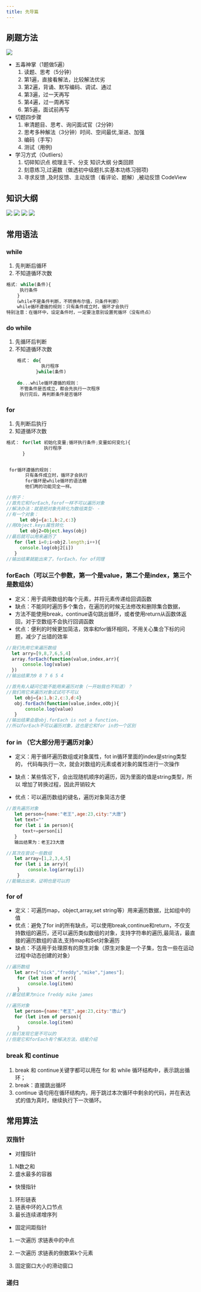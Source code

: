```yaml
---
title: 先导篇
---
```


## 刷题方法

![](https://vp-blog-img.oss-cn-shanghai.aliyuncs.com/2021/algorithm/00%E5%87%86%E5%A4%87%E5%BC%80%E5%A7%8B-%E5%88%B7%E9%A2%98%E6%96%B9%E6%B3%95.png
)

- 五毒神掌（1题做5遍）
    1. 读题、思考（5分钟）
    2. 第1遍，直接看解法，比较解法优劣
	3. 第2遍，背诵、默写编码、调试、通过
	4. 第3遍，过一天再写
	5. 第4遍，过一周再写
	6. 第5遍，面试前再写
- 切题四步骤
	1. 审清题目、思考、询问面试官（2分钟）
	2. 思考多种解法（3分钟）时间、空间最优,渐进、加强
	4. 编码（手写）
	5. 测试（用例)
- 学习方式（Outliers）
	1. 切碎知识点
    梳理主干、分支
    知识大纲
    分类回顾
	2. 刻意练习,过遍数（做透初中级题扎实基本功练习弱项)
	3. 寻求反馈 ,及时反馈、主动反馈（看评论、题解）,被动反馈 CodeView

## 知识大纲

![](https://vp-blog-img.oss-cn-shanghai.aliyuncs.com/2021/algorithm/01%E8%84%91%E5%9B%BE%E6%A2%B3%E7%90%86-%E7%9F%A5%E8%AF%86%E5%88%86%E7%B1%BB.png
)
![](https://vp-blog-img.oss-cn-shanghai.aliyuncs.com/2021/algorithm/02%E8%84%91%E5%9B%BE%E6%A2%B3%E7%90%86-%E6%95%B0%E6%8D%AE%E7%BB%93%E6%9E%84.png
)
![](https://vp-blog-img.oss-cn-shanghai.aliyuncs.com/2021/algorithm/03%E8%84%91%E5%9B%BE%E6%A2%B3%E7%90%86-%E7%AE%97%E6%B3%95.png
)
![](https://vp-blog-img.oss-cn-shanghai.aliyuncs.com/2021/algorithm/04%E5%85%A5%E9%97%A8%E5%9F%BA%E7%A1%80-%E6%97%B6%E7%A9%BA%E5%A4%8D%E6%9D%82%E5%BA%A6.png
)

## 常用语法

### while

1. 先判断后循环
2. 不知道循环次数

```js
格式: while(条件){
     执行条件
    }
   （while不是条件判断，不转换布尔值，只条件判断）
    while循环遵循的规则：只有条件成立时，循环才会执行
特别注意：在循环中，设定条件时，一定要注意别设置死循环（没有终点）

```

### do while

1. 先循环后判断
2. 不知道循环次数

```js
    格式： do{
             执行程序
           }while(条件)
  
    do...while循环遵循的规则：           
     不管条件是否成立，都会先执行一次程序
     执行完后，再判断条件是否循环

```

### for

1. 先判断后执行
2. 知道循环次数

```js
格式： for(let 初始化变量;循环执行条件;变量如何变化){
              执行程序
      }


 for循环遵循的规则：  
       只有条件成立时，循环才会执行
       for循环是while循环的语法糖
       他们两的功能完全一样。

//例子：
//首先它和forEach,forof一样不可以遍历对象
//解决办法：就是把对象先转化为数组类型- -
//有一个对象：
     let obj={a:1,b:2,c:3}
//用Object.keys属性转化
     let obj2=Object.keys(obj)
//最后就可以用来遍历了
   for (let i=0;i<obj2.length;i++){
     console.log(obj2[i])
   }
//输出结果就能出来了，forEach，for of同理
```

### forEach（可以三个参数，第一个是value，第二个是index，第三个是数组体）

- 定义：用于调用数组的每个元素，并将元素传递给回调函数
- 缺点：不能同时遍历多个集合，在遍历的时候无法修改和删除集合数据，
- 方法不能使用break，continue语句跳出循环，或者使用return从函数体返回，对于空数组不会执行回调函数
- 优点：便利的时候更加简洁，效率和for循环相同，不用关心集合下标的问题，减少了出错的效率

```js
//我们先用它来遍历数组
  let arry=[9,8,7,6,5,4]
  array.forEach(function(value,index,arr){
      console.log(value)
  })
//输出结果为9 8 7 6 5 4

//首先有人疑问它能不能用来遍历对象（一开始我也不知道）？
//我们用它来遍历对象试试可不可以
   let obj={a:1,b:2,c:3,d:4}
   obj.forEach(function(value,index,oObj){
       console.log(value)
   }
//输出结果会是obj.forEach is not a function，
//所以forEach不可以遍历对象，这也是它和for in的一个区别

```

### for in （它大部分用于遍历对象）

- 定义：用于循环遍历数组或对象属性，fot in循环里面的index是string类型的，
 代码每执行一次，就会对数组的元素或者对象的属性进行一次操作

- 缺点：某些情况下，会出现随机顺序的遍历，因为里面的值是string类型，所以
                增加了转换过程，因此开销较大
- 优点：可以遍历数组的键名，遍历对象简洁方便

```js
//首先遍历对象
   let person={name:"老王",age:23,city:"大唐"}
   let text=""
   for (let i in person){
      text+=person[i]
   }
   输出结果为：老王23大唐

//其次在尝试一些数组
   let array=[1,2,3,4,5]
   for (let i in arry){
        console.log(array[i])
    }
//能输出出来，证明也是可以的
```

### for of

- 定义：可遍历map，object,array,set string等）用来遍历数据，比如组中的值
- 优点：避免了for in的所有缺点，可以使用break,continue和return，不仅支持数组的遍历，还可以遍历类似数组的对象，支持字符串的遍历,最简洁，最直接的遍历数组的语法,支持map和Set对象遍历
- 缺点：不适用于处理原有的原生对象（原生对象是一个子集，包含一些在运动过程中动态创建的对象）

```js
//遍历数组
   let arr=["nick","freddy","mike","james"];
    for (let item of arr){
        console.log(item)
    }
//暑促结果为nice freddy mike james

//遍历对象
   let person={name:"老王",age:23,city:"唐山"}
   for (let item of person){
        console.log(item)
    }
//我们发现它是不可以的
//但是它和forEach有个解决方法，结尾介绍
```


### break 和 continue

1. break 和 continue关键字都可以用在 for 和 while 循环结构中，表示跳出循环；
2. break：直接跳出循环
3. continue 语句用在循环结构内，用于跳过本次循环中剩余的代码，并在表达式的值为真时，继续执行下一次循环。

## 常用算法

### 双指针

- 对撞指针

1. N数之和
2. 盛水最多的容器

- 快慢指针

1. 环形链表
2. 链表中环的入口节点
3. 最长连续递增序列

- 固定间距指针

1. 一次遍历 求链表中的中点

2. 一次遍历 求链表的倒数第k个元素

3. 固定窗口大小的滑动窗口


### 递归



